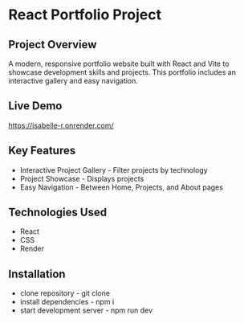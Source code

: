 # React Portfolio Project

## Project Overview
A modern, responsive portfolio website built with React and Vite to showcase development skills and projects. This portfolio includes an interactive gallery and easy navigation.

## Live Demo
https://isabelle-r.onrender.com/

## Key Features
- Interactive Project Gallery - Filter projects by technology
- Project Showcase - Displays projects
- Easy Navigation - Between Home, Projects, and About pages

## Technologies Used
- React
- CSS
- Render

## Installation 
- clone repository - git clone
- install dependencies - npm i
- start development server - npm run dev
